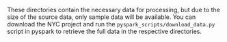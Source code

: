 These directories contain the necessary data for processing, but due to the size of the source data, only sample data will be available. 
You can download the NYC project and run the `pyspark_scripts/download_data.py` script in pyspark to retrieve the full data in the respective directories.
